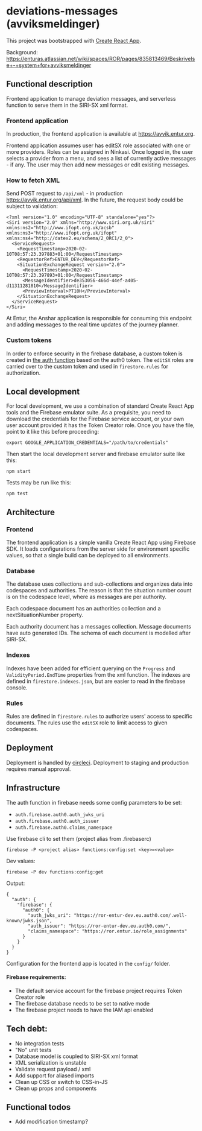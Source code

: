 # deviations-messages (avviksmeldinger)
This project was bootstrapped with [Create React App](https://github.com/facebook/create-react-app).

Background: https://enturas.atlassian.net/wiki/spaces/ROR/pages/835813469/Beskrivelse+-+system+for+avviksmeldinger

## Functional description

Frontend application to manage deviation messages, and serverless function to serve them in the SIRI-SX xml format.

### Frontend application

In production, the frontend application is available at https://avvik.entur.org.

Frontend application assumes user has editSX role associated with one or more providers. Roles can be assigned in Ninkasi. Once logged in, the user selects a provider from a menu, and sees a list of currently active messages - if any. The user may then add new messages or edit existing messages.

### How to fetch XML

Send POST request to `/api/xml` -  in production https://avvik.entur.org/api/xml. In the future, the request body could be subject to validation:

    <?xml version="1.0" encoding="UTF-8" standalone="yes"?>
    <Siri version="2.0" xmlns="http://www.siri.org.uk/siri" xmlns:ns2="http://www.ifopt.org.uk/acsb" xmlns:ns3="http://www.ifopt.org.uk/ifopt" xmlns:ns4="http://datex2.eu/schema/2_0RC1/2_0">
      <ServiceRequest>
        <RequestTimestamp>2020-02-10T08:57:23.397883+01:00</RequestTimestamp>
        <RequestorRef>ENTUR_DEV</RequestorRef>
        <SituationExchangeRequest version="2.0">
          <RequestTimestamp>2020-02-10T08:57:23.397893+01:00</RequestTimestamp>
          <MessageIdentifier>de353056-466d-44ef-a405-d11311281810</MessageIdentifier>
          <PreviewInterval>PT10H</PreviewInterval>
        </SituationExchangeRequest>
      </ServiceRequest>
    </Siri>

At Entur, the Anshar application is responsible for consuming this endpoint and adding messages to the real time updates of the journey planner.

### Custom tokens

In order to enforce security in the firebase database, a custom token is created in [the auth function](functions/auth) based on the auth0 token. The `editSX` roles are carried over to the custom token and used in `firestore.rules` for authorization.

## Local development

For local development, we use a combination of standard Create React App tools and the Firebase emulator suite. As a prequisite, you need to download the credentials for the Firebase service account, or your own user account provided it has the Token Creator role. Once you have the file, point to it like this before proceeding:

    export GOOGLE_APPLICATION_CREDENTIALS="/path/to/credentials"

Then start the local development server and firebase emulator suite like this:

    npm start

Tests may be run like this:

    npm test

## Architecture

### Frontend

The frontend application is a simple vanilla Create React App using Firebase SDK. It loads configurations from the server side for environment specific values, so that a single build can be deployed to all environments.

### Database

The database uses collections and sub-collections and organizes data into codespaces and authorities. The reason is that the situation number count is on the codespace level, where as messages are per authority.

Each codespace document has an authorities collection and a nextSituationNumber property.

Each authority document has a messages collection. Message documents have auto generated IDs. The schema of each document is modelled after SIRI-SX.

### Indexes

Indexes have been added for efficient querying on the `Progress` and `ValidityPeriod.EndTime` properties from the xml function. The indexes are defined in `firestore.indexes.json`, but are easier to read in the firebase console.

### Rules

Rules are defined in `firestore.rules` to authorize users' access to specific documents. The rules use the `editSX` role to limit access to given codespaces.

## Deployment

Deployment is handled by [circleci](https://app.circleci.com/pipelines/github/entur/deviation-messages). Deployment to staging and production requires manual approval.

## Infrastructure

The auth function in firebase needs some config parameters to be set:

* `auth.firebase.auth0.auth_jwks_uri`
* `auth.firebase.auth0.auth_issuer`
* `auth.firebase.auth0.claims_namespace`

Use firebase cli to set them (project alias from .firebaserc)

    firebase -P <project alias> functions:config:set <key>=<value>

Dev values:

    firebase -P dev functions:config:get

Output:

    {
      "auth": {
        "firebase": {
          "auth0": {
            "auth_jwks_uri": "https://ror-entur-dev.eu.auth0.com/.well-known/jwks.json",
            "auth_issuer": "https://ror-entur-dev.eu.auth0.com/",
            "claims_namespace": "https://ror.entur.io/role_assignments"
          }
        }
      }
    }


Configuration for the frontend app is located in the `config/` folder.

#### Firebase requirements:

* The default service account for the firebase project requires Token Creator role
* The firebase database needs to be set to native mode
* The firebase project needs to have the IAM api enabled

## Tech debt:

* No integration tests
* "No" unit tests
* Database model is coupled to SIRI-SX xml format
* XML serialization is unstable
* Validate request payload / xml
* Add support for aliased imports
* Clean up CSS or switch to CSS-in-JS
* Clean up props and components

## Functional todos

* Add modification timestamp?
